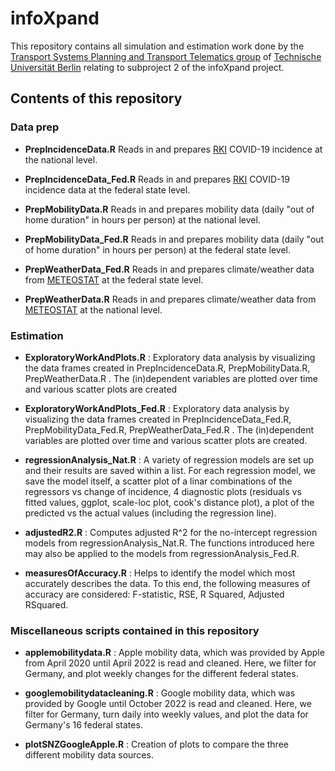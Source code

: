# infoXpand

This repository contains all simulation and estimation work done by the [Transport Systems Planning and Transport Telematics group](https://www.tu.berlin/vsp) of [Technische Universität Berlin](https://www.tu-berlin.de) relating to subproject 2 of the infoXpand project.

## Contents of this repository


### Data prep

- **PrepIncidenceData.R**
 Reads in and prepares [RKI](https://github.com/robert-koch-institut/COVID-19_7-Tage-Inzidenz_in_Deutschland) COVID-19 incidence at the national level.

- **PrepIncidenceData_Fed.R**
 Reads in and prepares [RKI](https://github.com/robert-koch-institut/COVID-19_7-Tage-Inzidenz_in_Deutschland) COVID-19 incidence data at the federal state level.

- **PrepMobilityData.R**
Reads in and prepares mobility data (daily "out of home duration" in hours per person) at the national level.

- **PrepMobilityData_Fed.R**
Reads in and prepares mobility data (daily "out of home duration" in hours per person) at the federal state level.

- **PrepWeatherData_Fed.R**
Reads in and prepares climate/weather data from [METEOSTAT](https://meteostat.net/en/) at the federal state level.

- **PrepWeatherData.R**
Reads in and prepares climate/weather data from [METEOSTAT](https://meteostat.net/en/) at the national level.

### Estimation

- **ExploratoryWorkAndPlots.R** : Exploratory data analysis by visualizing the data frames created in PrepIncidenceData.R, PrepMobilityData.R, PrepWeatherData.R . The (in)dependent variables are plotted over time and various scatter plots are created

- **ExploratoryWorkAndPlots_Fed.R** : Exploratory data analysis by visualizing the data frames created in PrepIncidenceData_Fed.R, PrepMobilityData_Fed.R, PrepWeatherData_Fed.R . The (in)dependent variables are plotted over time and various scatter plots are created.

- **regressionAnalysis_Nat.R** : A variety of regression models are set up and their results are saved within a list. For each regression model, we save the model itself, a scatter plot of a linar combinations of the regressors vs change of incidence, 4 diagnostic plots (residuals vs fitted values, ggplot, scale-loc plot, cook's distance plot), a plot of the predicted vs the actual values (including the regression line).

- **adjustedR2.R** : Computes adjusted R^2 for the no-intercept regression models from regressionAnalysis_Nat.R. The functions introduced here may also be applied to the models from regressionAnalysis_Fed.R.

- **measuresOfAccuracy.R** : Helps to identify the model which most accurately describes the data. To this end, the following measures of accuracy are considered: F-statistic, RSE, R Squared, Adjusted RSquared.

### Miscellaneous scripts contained in this repository

- **applemobilitydata.R** : Apple mobility data, which was provided by Apple from April 2020 until April 2022 is read and cleaned. Here, we filter for Germany, and plot weekly changes for the different federal states. 

- **googlemobilitydatacleaning.R** : Google mobility data, which was provided by Google until October 2022 is read and cleaned. Here, we filter for Germany, turn daily into weekly values, and plot the data for Germany's 16 federal states.

- **plotSNZGoogleApple.R** : Creation of plots to compare the three different mobility data sources.